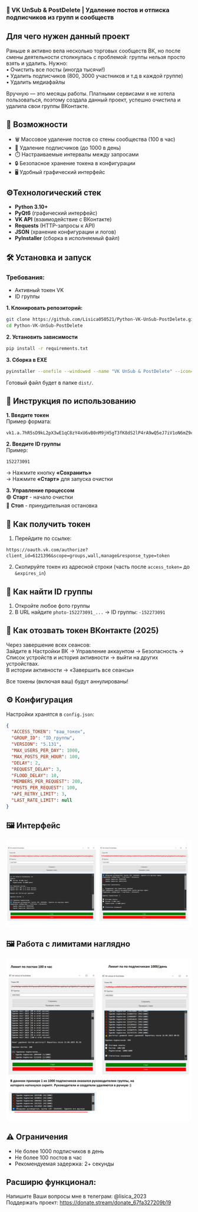 ### 🧹 VK UnSub & PostDelete | Удаление постов и отписка подписчиков из групп и сообществ

## Для чего нужен данный проект
Раньше я активно вела несколько торговых сообществ ВК, но после смены деятельности столкнулась с проблемой: группы нельзя просто взять и удалить. Нужно:  
• Очистить все посты (иногда тысячи!)  
• Удалить подписчиков (800, 3000 участников и т.д в каждой группе)  
• Удалить медиафайлы  

Вручную — это месяцы работы. Платными сервисами я не хотела пользоваться, поэтому создала данный проект, успешно очистила и удалила свои группы ВКонтакте. 

## 🌟 Возможности

- 🗑️ Массовое удаление постов со стены сообщества (100 в час)
- 👥 Удаление подписчиков (до 1000 в день)
- ⏱️ Настраиваемые интервалы между запросами
- 🔒 Безопасное хранение токена в конфигурации
- 🖥️ Удобный графический интерфейс

## ⚙️Технологический стек

- **Python 3.10+**
- **PyQt6** (графический интерфейс)
- **VK API** (взаимодействие с ВКонтакте)
- **Requests** (HTTP-запросы к API)
- **JSON** (хранение конфигурации и логов)
- **PyInstaller** (сборка в исполняемый файл)

## 🛠️ Установка и запуск

### Требования:
- Активный токен VK
- ID группы

**1. Клонировать репозиторий:**  
```bash
git clone https://github.com/Lisica050521/Python-VK-UnSub-PostDelete.git
cd Python-VK-UnSub-PostDelete
```

**2. Установить зависимости**
```bash
pip install -r requirements.txt
```

**3. Сборка в EXE**
```bash
pyinstaller --onefile --windowed --name "VK UnSub & PostDelete" --icon="favicon.ico" gui.py
```
Готовый файл будет в папке `dist/`.

## 🚀 Инструкция по использованию

**1. Введите токен**  
Пример формата:
```
vk1.a.7hR5sD9kL2pX3wE1qC8zY4xU6vB0nM9jH5gT3fK8dS2lP4rA9wQ5eJ7iV1oN6mZ9cX2yU4bR0tD5fG8hS3jK6lL9pO4aQ7wE2iI5uY0
   ```


**2. Введите ID группы**  
   Пример:
   ```
   152273091
   ```
   
   → Нажмите кнопку **«Сохранить»**  
   → Нажмите **«Старт»** для запуска очистки

**3. Управление процессом**  
   🟢 **Старт** - начало очистки  
   🔴 **Стоп** - принудительная остановка

## 🔐 Как получить токен
1. Перейдите по ссылке:
```
https://oauth.vk.com/authorize?client_id=6121396&scope=groups,wall,manage&response_type=token
```
2. Скопируйте токен из адресной строки (часть после `access_token=` до `&expires_in`)

## 📌 Как найти ID группы
1. Откройте любое фото группы
2. В URL найдите `photo-152273091_...` → ID группы: `-152273091`


## 📌 Как отозвать токен ВКонтакте (2025)
Через завершение всех сеансов:  
Зайдите в Настройки ВК → Управление аккаунтом → Безопасность  → 
Список устройств и история активности → выйти на других устройствах.  
В истории активности → «Завершить все сеансы» 

Все токены (включая ваш) будут аннулированы!

## ⚙️ Конфигурация
Настройки хранятся в `config.json`:
```json
{
  "ACCESS_TOKEN": "ваш_токен",
  "GROUP_ID": "ID_группы",
  "VERSION": "5.131",
  "MAX_USERS_PER_DAY": 1000,
  "MAX_POSTS_PER_HOUR": 100,
  "DELAY": 2,
  "REQUEST_DELAY": 3,
  "FLOOD_DELAY": 10,
  "MEMBERS_PER_REQUEST": 200,
  "POSTS_PER_REQUEST": 100,
  "API_RETRY_LIMIT": 3,
  "LAST_RATE_LIMIT": null
}
```

## 🖼️ Интерфейс
![Интерфейс VK Cleaner](images/interface.png)

## 🖼️ Работа с лимитами наглядно
![Интерфейс VK Cleaner](images/limits.png)

## ⚠️ Ограничения
- Не более 1000 подписчиков в день
- Не более 100 постов в час
- Рекомендуемая задержка: 2+ секунды

## Расширю функционал: 
Напишите Ваши вопросы мне в телеграм: @lisica_2023  
Поддержать проект: https://donate.stream/donate_67fa327209b19
